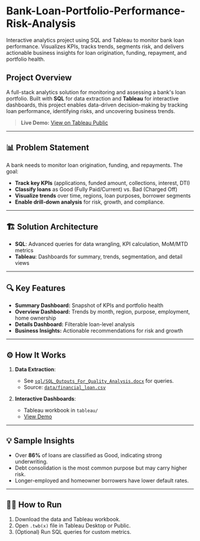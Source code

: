 # Bank-Loan-Portfolio-Performance-Risk-Analysis
Interactive analytics project using SQL and Tableau to monitor bank loan performance. Visualizes KPIs, tracks trends, segments risk, and delivers actionable business insights for loan origination, funding, repayment, and portfolio health.



## Project Overview

A full-stack analytics solution for monitoring and assessing a bank's loan portfolio. Built with **SQL** for data extraction and **Tableau** for interactive dashboards, this project enables data-driven decision-making by tracking loan performance, identifying risks, and uncovering business trends.

> **Live Demo:** [View on Tableau Public](https://public.tableau.com/app/profile/surya.vamshi/viz/Bank_Loan_Project_17449475966680/Intro?publish=yes)

---

## 📊 Problem Statement

A bank needs to monitor loan origination, funding, and repayments. The goal:  
- **Track key KPIs** (applications, funded amount, collections, interest, DTI)
- **Classify loans** as Good (Fully Paid/Current) vs. Bad (Charged Off)
- **Visualize trends** over time, regions, loan purposes, borrower segments
- **Enable drill-down analysis** for risk, growth, and compliance.

---

## 🏗️ Solution Architecture

- **SQL**: Advanced queries for data wrangling, KPI calculation, MoM/MTD metrics
- **Tableau**: Dashboards for summary, trends, segmentation, and detail views

---

## 🔍 Key Features

- **Summary Dashboard:** Snapshot of KPIs and portfolio health
- **Overview Dashboard:** Trends by month, region, purpose, employment, home ownership
- **Details Dashboard:** Filterable loan-level analysis
- **Business Insights:** Actionable recommendations for risk and growth

---

## ⚙️ How It Works

1. **Data Extraction**:  
   - See [`sql/SQL_Outputs_For_Quality_Analysis.docx`](sql/SQL_Outputs_For_Quality_Analysis.pdf) for queries.
   - Source: [`data/financial_loan.csv`](data/financial_loan.csv)


2. **Interactive Dashboards**:  
   - Tableau workbook in `tableau/`
   - [View Demo](https://public.tableau.com/app/profile/surya.vamshi/viz/Bank_Loan_Project_17449475966680/Intro?publish=yes)

---

## 💡 Sample Insights

- Over **86%** of loans are classified as Good, indicating strong underwriting.
- Debt consolidation is the most common purpose but may carry higher risk.
- Longer-employed and homeowner borrowers have lower default rates.

---

## 👨‍💻 How to Run

1. Download the data and Tableau workbook.
2. Open `.twb(x)` file in Tableau Desktop or Public.
3. (Optional) Run SQL queries for custom metrics.


